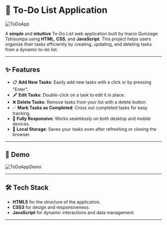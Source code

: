 # 📝 To-Do List Application

![ToDoApp](https://media.giphy.com/media/13HgwGsXF0aiGY/giphy.gif)

A **simple** and **intuitive** To-Do List web application built by Inacio Quinzage Tshisumpa using **HTML**, **CSS**, and **JavaScript**. This project helps users organize their tasks efficiently by creating, updating, and deleting tasks from a dynamic to-do list.

---

## ✨ Features

- 📋 **Add New Tasks**: Easily add new tasks with a click or by pressing "Enter".
- 🖋️ **Edit Tasks**: Double-click on a task to edit it in place.
- ❌ **Delete Tasks**: Remove tasks from your list with a delete button.
- ✅ **Mark Tasks as Completed**: Cross out completed tasks for easy tracking.
- 🎨 **Fully Responsive**: Works seamlessly on both desktop and mobile devices.
- 🌟 **Local Storage**: Saves your tasks even after refreshing or closing the browser.

---

## 🎥 Demo

![ToDoAppDemo](https://media.giphy.com/media/26n7b7PjSOZJwVCmY/giphy.gif)

---

## 🛠️ Tech Stack

- **HTML5** for the structure of the application.
- **CSS3** for design and responsiveness.
- **JavaScript** for dynamic interactions and data management.

---

